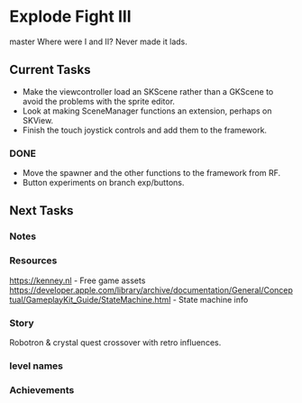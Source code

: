 # Explode Fight III
master
Where were I and II? Never made it lads.

## Current Tasks
- Make the viewcontroller load an SKScene rather than a GKScene to avoid the problems with the sprite editor.
- Look at making SceneManager functions an extension, perhaps on SKView.
- Finish the touch joystick controls and add them to the framework.

### DONE
- Move the spawner and the other functions to the framework from RF.
- Button experiments on branch exp/buttons.

## Next Tasks

### Notes

### Resources
https://kenney.nl - Free game assets  
https://developer.apple.com/library/archive/documentation/General/Conceptual/GameplayKit_Guide/StateMachine.html - State machine info  

### Story
Robotron & crystal quest crossover with retro influences.

### level names

### Achievements
